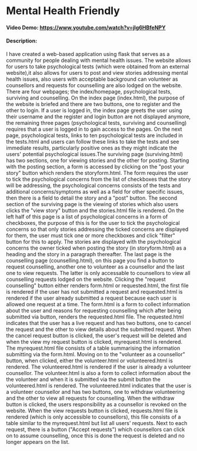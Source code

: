 # Mental Health Friendly
#### Video Demo: <https://www.youtube.com/watch?v=jlg6HBfeNPY>
#### Description:
I have created a web-based application using flask that serves as a community for people dealing with mental health issues. The website allows for users to take psychological tests (which were obtained from an external website),it also allows for users to post and view stories addressing mental health issues, also users with acceptable background can volunteer as counsellors and requests for counselling are also lodged on the website. There are four webpages; the index/homepage, psychological tests, surviving and counselling. On the index page (index.html), the purpose of the website is briefed and there are two buttons, one to register and the other to login. If a user is logged in, the index page greets the user using their username and the register and login button are not displayed anymore, the remaining three pages (psychological tests, surviving and counselling) requires that a user is logged in to gain access to the pages. On the next page, psychological tests, links to ten psychological tests are included in the tests.html and users can follow these links to take the tests and see immediate results, particularly positive ones as they might indicate the users' potential psychological issues.The surviving page (surviving.html) has two sections, one for viewing stories and the other for posting. Starting with the posting section, a form is accessed by clicking on the "post your story" button which renders the storyform.html. The form requires the user to tick the psychological concerns from the list of checkboxes that the story will be addressing, the psychological concerns consists of the tests and additional concerns/symptoms as well as a field for other specific issues, then there is a field to detail the story and a "post" button. The second section of the surviving page is the viewing of stories which also users clicks the "view story" button and the stories.html file is rendered. On the left half of this page is a list of psychological concerns in a form of checkboxes, the purpose of this is for the user to tick the psychological concerns so that only stories addressing the ticked concerns are displayed for them, the user must tick one or more checkboxes and click "filter" button for this to apply. The stories are displayed with the psychological concerns the owner ticked when posting the story (in storyform.html) as a heading and the story in a paragraph thereafter. The last page is the counselling page (counselling.html), on this page you find a button to request counselling, another one to volunteer as a counsellor and the last one to view requests. The latter is only accessable to counsellors to view all counselling requests lodged on the website. Clicking the "request counselling" button either renders form.html or requested.html, the first file is rendered if the user has not submitted a request and requested.html is rendered if the user already submitted a request because each user is allowed one request at a time. The form.html is a form to collect information about the user and reasons for requesting counselling which after being submitted via button, renders the requested.html file. The requested.html indicates that the user has a live request and has two buttons, one to cancel the request and the other to view details about the submitted request. When the cancel request button is clicked, the user's request will be  deleted and when the view my request button is clicked, myrequest.html is rendered. The myrequest.html file consists of a table summarising the information submitting via the form.html. Moving on to the "volunteer as a counsellor" button, when clicked, either the volunteer.html or volunteered.html is rendered. The volunteered.html is rendered if the user is already a volunteer counsellor. The volunteer.html is also a form to collect information about the the volunteer and when it is submitted via the submit button the volunteered.html is rendered. The volunteered.html indicates that the user is a volunteer counsellor and has two buttons, one to withdraw volunteering and the other to view all requests for counselling. When the withdraw button is clicked, the users responsibility as a counsellor is revoked on the website. When the view requests button is clicked, requests.html file is rendered (which is only accessible to counsellors), this file consists of a table similar to the myrequest.html but list all users' requests. Next to each request, there is a button ("Accept requests") which counsellors can click on to assume counselling, once this is done the request is deleted and no longer appears on the list.
